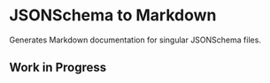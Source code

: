 # JSONSchema to Markdown

Generates Markdown documentation for singular JSONSchema files.

## Work in Progress
